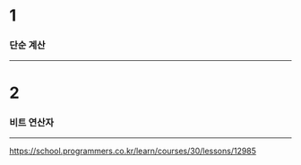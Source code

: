 # 1

### 단순 계산

-------------------------------

# 2

### 비트 연산자

-------------------------------

https://school.programmers.co.kr/learn/courses/30/lessons/12985